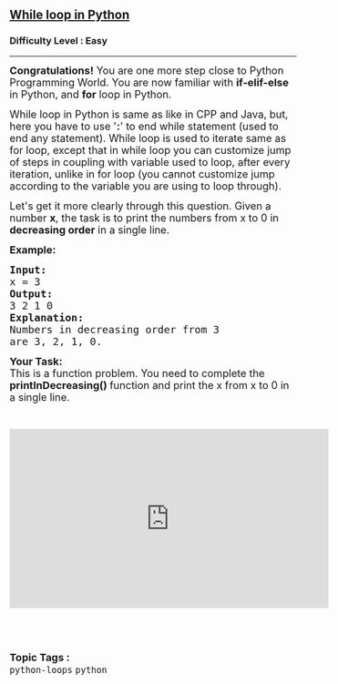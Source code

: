 <h2><a href="https://www.geeksforgeeks.org/problems/while-loop-in-python/0">While loop in Python</a></h2><h3>Difficulty Level : Easy</h3><hr><div class="problems_problem_content__Xm_eO"><p><span style="font-size:18px"><strong>Congratulations!</strong> You are one more step close to Python Programming World. You are now familiar with <strong>if-elif-else</strong> in Python, and <strong>for</strong> loop in Python.</span></p>

<p><span style="font-size:18px">While loop in Python is same as like in CPP and Java, but, here you have to use '<strong>:</strong>' to end while statement (used to end any statement). While loop is used to iterate same as for loop, except that in while loop you can customize jump of steps in coupling with variable used to loop, after every iteration, unlike in for loop (you cannot customize jump according to the variable you are using to loop through).</span></p>

<p><span style="font-size:18px">Let's get it more clearly through this question. Given a number <strong>x</strong>, the task is to print the numbers from x to 0 in <strong>decreasing order</strong> in a single line.</span></p>

<p><span style="font-size:18px"><strong>Example:</strong></span></p>

<pre><span style="font-size:18px"><strong>Input:</strong>
x = 3
<strong>Output:
</strong>3 2 1 0</span>
<span style="font-size:18px"><strong>Explanation:</strong>
Numbers in decreasing order from 3
are 3, 2, 1, 0.</span></pre>

<p><strong><span style="font-size:18px">Your Task:</span></strong><br>
<span style="font-size:18px">This is a function problem. You need to complete the <strong>printInDecreasing()&nbsp;</strong>function and print the x from x to 0 in a single line.</span></p>

<p>&nbsp;</p>

<p><iframe frameborder="0" height="315" src="https://www.youtube.com/embed/AaoqKlYCbSk" width="560"></iframe></p>

<p>&nbsp;</p>
</div><br><p><span style=font-size:18px><strong>Topic Tags : </strong><br><code>python-loops</code>&nbsp;<code>python</code>&nbsp;